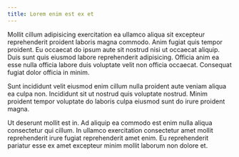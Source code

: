 ```yaml
---
title: Lorem enim est ex et
---
```


Mollit cillum adipisicing exercitation ea ullamco aliqua sit excepteur reprehenderit proident laboris magna commodo. Anim fugiat quis tempor proident. Eu occaecat do ipsum aute sit nostrud nisi ut occaecat aliquip. Duis sunt quis eiusmod labore reprehenderit adipisicing. Officia anim ea esse nulla officia labore duis voluptate velit non officia occaecat. Consequat fugiat dolor officia in minim.

Sunt incididunt velit eiusmod enim cillum nulla proident aute veniam aliqua ea culpa non. Incididunt sit ut nostrud quis voluptate nostrud. Minim proident tempor voluptate do laboris culpa eiusmod sunt do irure proident magna.

Ut deserunt mollit est in. Ad aliquip ea commodo est enim nulla aliqua consectetur qui cillum. In ullamco exercitation consectetur amet mollit reprehenderit irure fugiat reprehenderit amet enim. Eu reprehenderit pariatur esse ex amet excepteur minim mollit laborum non dolore et.